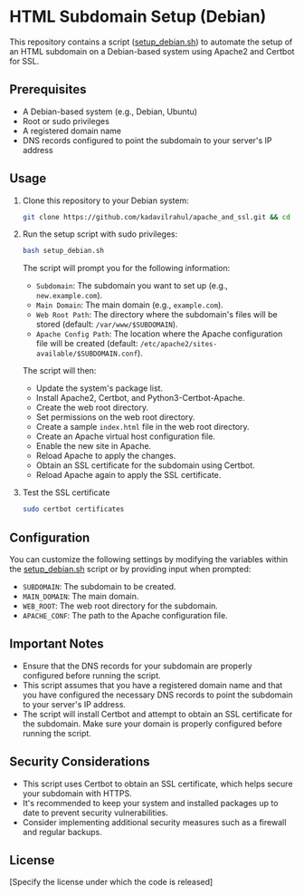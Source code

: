 # HTML Subdomain Setup (Debian)

This repository contains a script ([setup_debian.sh](cci:7://file:///home/rahuldineshk/wordpress_on_lamp/setup_debian.sh:0:0-0:0)) to automate the setup of an HTML subdomain on a Debian-based system using Apache2 and Certbot for SSL.

## Prerequisites

- A Debian-based system (e.g., Debian, Ubuntu)
- Root or sudo privileges
- A registered domain name
- DNS records configured to point the subdomain to your server's IP address

## Usage

1.  Clone this repository to your Debian system:

    ```bash
    git clone https://github.com/kadavilrahul/apache_and_ssl.git && cd apache_and_ssl
    ```

2.  Run the setup script with sudo privileges:

    ```bash
    bash setup_debian.sh
    ```

    The script will prompt you for the following information:

    -   `Subdomain`: The subdomain you want to set up (e.g., `new.example.com`).
    -   `Main Domain`: The main domain (e.g., `example.com`).
    -   `Web Root Path`: The directory where the subdomain's files will be stored (default: `/var/www/$SUBDOMAIN`).
    -   `Apache Config Path`: The location where the Apache configuration file will be created (default: `/etc/apache2/sites-available/$SUBDOMAIN.conf`).

    The script will then:

    -   Update the system's package list.
    -   Install Apache2, Certbot, and Python3-Certbot-Apache.
    -   Create the web root directory.
    -   Set permissions on the web root directory.
    -   Create a sample `index.html` file in the web root directory.
    -   Create an Apache virtual host configuration file.
    -   Enable the new site in Apache.
    -   Reload Apache to apply the changes.
    -   Obtain an SSL certificate for the subdomain using Certbot.
    -   Reload Apache again to apply the SSL certificate.
	  
3.  Test the SSL certificate

    ```bash
    sudo certbot certificates
    ```
 	

## Configuration

You can customize the following settings by modifying the variables within the [setup_debian.sh](cci:7://file:///home/rahuldineshk/wordpress_on_lamp/setup_debian.sh:0:0-0:0) script or by providing input when prompted:

-   `SUBDOMAIN`: The subdomain to be created.
-   `MAIN_DOMAIN`: The main domain.
-   `WEB_ROOT`: The web root directory for the subdomain.
-   `APACHE_CONF`: The path to the Apache configuration file.

## Important Notes

-   Ensure that the DNS records for your subdomain are properly configured before running the script.
-   This script assumes that you have a registered domain name and that you have configured the necessary DNS records to point the subdomain to your server's IP address.
-   The script will install Certbot and attempt to obtain an SSL certificate for the subdomain. Make sure your domain is properly configured before running the script.

## Security Considerations

-   This script uses Certbot to obtain an SSL certificate, which helps secure your subdomain with HTTPS.
-   It's recommended to keep your system and installed packages up to date to prevent security vulnerabilities.
-   Consider implementing additional security measures such as a firewall and regular backups.

## License

[Specify the license under which the code is released]
